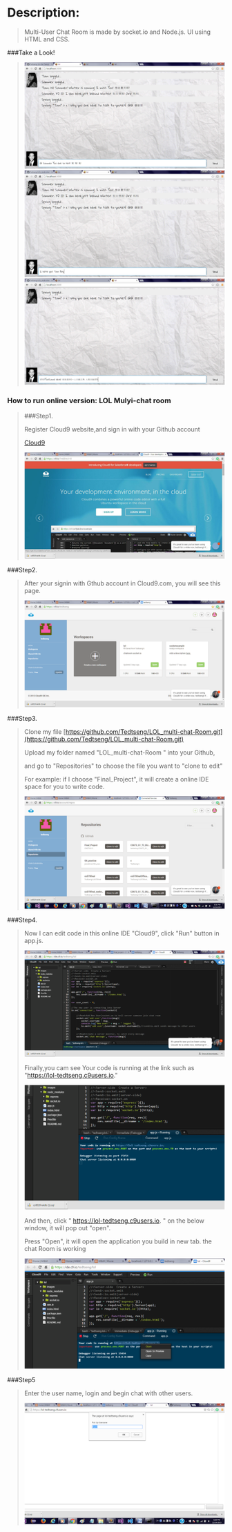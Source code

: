 Description:
============
>
>   Multi-User Chat Room is made by socket.io and Node.js. UI using HTML and CSS.  
>

###Take a Look!
>![github](https://github.com/Tedtseng/LOL_multi-chat-Room/blob/master/pic/00.png "00")
>![github](https://github.com/Tedtseng/LOL_multi-chat-Room/blob/master/pic/00.2.png "00.2")
>![github](https://github.com/Tedtseng/LOL_multi-chat-Room/blob/master/pic/00.3.png "00.3")

### How to run online version: LOL Mulyi-chat room
>###Step1.
>
>Register Cloud9 website,and sign in with your Github account
>
>[Cloud9](https://c9.io/?redirect=0)
>
>![github](https://github.com/Tedtseng/LOL_multi-chat-Room/blob/master/pic/01.png "01")

###Step2.
>After your signin with Gthub account in Cloud9.com, you will see this page.
>
>![github](https://github.com/Tedtseng/LOL_multi-chat-Room/blob/master/pic/02.png "02")
>

###Step3.
>Clone my file [https://github.com/Tedtseng/LOL_multi-chat-Room.git](https://github.com/Tedtseng/LOL_multi-chat-Room.git)
>
>Upload my folder named "LOL_multi-chat-Room " into your Github,
>
>and go to "Repositories" to choose the file you want to "clone to edit" 
>
>For example: if I choose "Final_Project", it will create a online IDE space for you to write code.
>
>![github](https://github.com/Tedtseng/LOL_multi-chat-Room/blob/master/pic/03.png "03")

###Step4.
>
>Now I can edit code in this online IDE "Cloud9", click "Run" button in app.js.
>
>![github](https://github.com/Tedtseng/LOL_multi-chat-Room/blob/master/pic/04.png "04")
>
>Finally,you cam see Your code is running at the link such as "https://lol-tedtseng.c9users.io."
>
>![github](https://github.com/Tedtseng/LOL_multi-chat-Room/blob/master/pic/05.png "05")
>
>And then, click " https://lol-tedtseng.c9users.io. " on the below window, it will pop out "open".
>
>Press "Open", it will open the application you build in new tab. the chat Room is working
>
>![github](https://github.com/Tedtseng/LOL_multi-chat-Room/blob/master/pic/06.png "06")
>
>
###Step5
>Enter the user name, login and begin chat with other users.
>
>![github](https://github.com/Tedtseng/LOL_multi-chat-Room/blob/master/pic/07.png "07")
